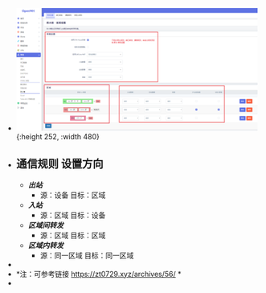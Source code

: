 - ![image.png](../assets/image_1690874933007_0.png){:height 252, :width 480}
- ## 通信规则  设置方向
	- ***出站***
		- 源：设备
		  目标：区域
	- ***入站***
		- 源：区域
		  目标：设备
	- ***区域间转发***
		- 源：区域
		  目标：区域
	- ***区域内转发***
		- 源：同一区域
		  目标：同一区域
-
- *注：可参考链接 https://zt0729.xyz/archives/56/ *
-